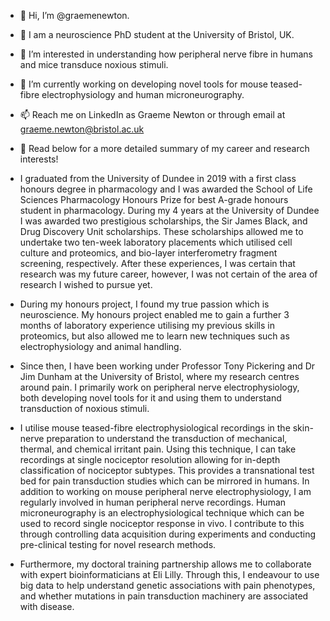- 👋 Hi, I’m @graemenewton.
- 🧠 I am a neuroscience PhD student at the University of Bristol, UK.
- 👀 I’m interested in understanding how peripheral nerve fibre in humans and mice transduce noxious stimuli.
- 🌱 I’m currently working on developing novel tools for mouse teased-fibre electrophysiology and human microneurography.
- 📫 Reach me on LinkedIn as Graeme Newton or through email at graeme.newton@bristol.ac.uk

- 💞️ Read below for a more detailed summary of my career and research interests!

- I graduated from the University of Dundee in 2019 with a first class honours degree in pharmacology and I was awarded the School of Life Sciences Pharmacology Honours Prize for best A-grade honours student in pharmacology. During my 4 years at the University of Dundee I was awarded two prestigious scholarships, the Sir James Black, and Drug Discovery Unit scholarships. These scholarships allowed me to undertake two ten-week laboratory placements which utilised cell culture and proteomics, and bio-layer interferometry fragment screening, respectively. After these experiences, I was certain that research was my future career, however, I was not certain of the area of research I wished to pursue yet.

- During my honours project, I found my true passion which is neuroscience. My honours project enabled me to gain a further 3 months of laboratory experience utilising my previous skills in proteomics, but also allowed me to learn new techniques such as electrophysiology and animal handling. 

- Since then, I have been working under Professor Tony Pickering and Dr Jim Dunham at the University of Bristol, where my research centres around pain. I primarily work on peripheral nerve electrophysiology, both developing novel tools for it and using them to understand transduction of noxious stimuli.

- I utilise mouse teased-fibre electrophysiological recordings in the skin-nerve preparation to understand the transduction of mechanical, thermal, and chemical irritant pain. Using this technique, I can take recordings at single nociceptor resolution allowing for in-depth classification of nociceptor subtypes. This provides a transnational test bed for pain transduction studies which can be mirrored in humans. In addition to working on mouse peripheral nerve electrophysiology, I am regularly involved in human peripheral nerve recordings. Human microneurography is an electrophysiological technique which can be used to record single nociceptor response in vivo. I contribute to this through controlling data acquisition during experiments and conducting pre-clinical testing for novel research methods.

- Furthermore, my doctoral training partnership allows me to collaborate with expert bioinformaticians at Eli Lilly. Through this, I endeavour to use big data to help understand genetic associations with pain phenotypes, and whether mutations in pain transduction machinery are associated with disease.

<!---
graemenewton/graemenewton is a ✨ special ✨ repository because its `README.md` (this file) appears on your GitHub profile.
You can click the Preview link to take a look at your changes.
--->
